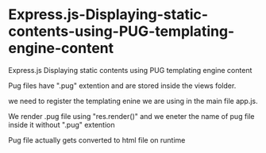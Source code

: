 # Express.js-Displaying-static-contents-using-PUG-templating-engine-content
Express.js Displaying static contents using PUG templating engine content

Pug files have ".pug" extention and are stored inside the views folder.

we need to register the templating enine we are using in the main file app.js.

 We render .pug file using "res.render()" and we eneter the name of pug file inside it without ".pug" extention
 
 Pug file actually gets converted to html file on runtime
